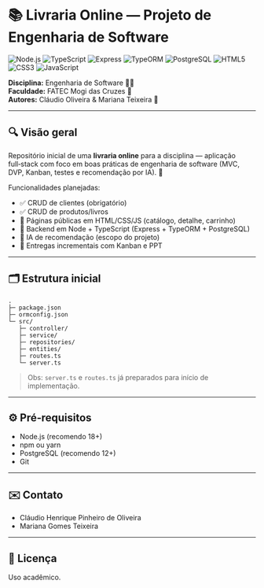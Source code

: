 # 📚 Livraria Online — Projeto de Engenharia de Software

![Node.js](https://img.shields.io/badge/Node.js-339933?style=for-the-badge&logo=node.js&logoColor=white)
![TypeScript](https://img.shields.io/badge/TypeScript-007ACC?style=for-the-badge&logo=typescript&logoColor=white)
![Express](https://img.shields.io/badge/Express-000000?style=for-the-badge&logo=express&logoColor=white)
![TypeORM](https://img.shields.io/badge/TypeORM-3178C6?style=for-the-badge&logo=typeorm&logoColor=white)
![PostgreSQL](https://img.shields.io/badge/PostgreSQL-336791?style=for-the-badge&logo=postgresql&logoColor=white)
![HTML5](https://img.shields.io/badge/HTML5-E34F26?style=for-the-badge&logo=html5&logoColor=white)
![CSS3](https://img.shields.io/badge/CSS3-1572B6?style=for-the-badge&logo=css3&logoColor=white)
![JavaScript](https://img.shields.io/badge/JavaScript-F7DF1E?style=for-the-badge&logo=javascript&logoColor=black)

**Disciplina:** Engenharia de Software 🧑‍🏫  
**Faculdade:** FATEC Mogi das Cruzes 🏫  
**Autores:** Cláudio Oliveira & Mariana Teixeira 👥

---

## 🔍 Visão geral
Repositório inicial de uma **livraria online** para a disciplina — aplicação full‑stack com foco em boas práticas de engenharia de software (MVC, DVP, Kanban, testes e recomendação por IA). 🚀

Funcionalidades planejadas:
- ✅ CRUD de clientes (obrigatório)  
- ✅ CRUD de produtos/livros  
- 📄 Páginas públicas em HTML/CSS/JS (catálogo, detalhe, carrinho)  
- 🧩 Backend em Node + TypeScript (Express + TypeORM + PostgreSQL)  
- 🤖 IA de recomendação (escopo do projeto)  
- 📅 Entregas incrementais com Kanban e PPT

---

## 🗂️ Estrutura inicial
```
.
├─ package.json
├─ ormconfig.json
└─ src/
   ├─ controller/
   ├─ service/
   ├─ repositories/
   ├─ entities/
   ├─ routes.ts
   └─ server.ts
```

> Obs: `server.ts` e `routes.ts` já preparados para início de implementação.

---

## ⚙️ Pré‑requisitos
- Node.js (recomendo 18+)  
- npm ou yarn  
- PostgreSQL (recomendo 12+)  
- Git

---

## ✉️ Contato
- Cláudio Henrique Pinheiro de Oliveira 
- Mariana Gomes Teixeira 

---

## 📝 Licença
Uso acadêmico. 

